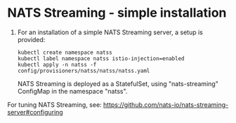 # NATS Streaming - simple installation

1. For an installation of a simple NATS Streaming server, a setup is provided:
   ```sbtshell
   kubectl create namespace natss
   kubectl label namespace natss istio-injection=enabled
   kubectl apply -n natss -f config/provisioners/natss/natss/natss.yaml
   ```
   NATS Streaming is deployed as a StatefulSet, using "nats-streaming" ConfigMap
   in the namespace "natss".

For tuning NATS Streaming, see:
https://github.com/nats-io/nats-streaming-server#configuring
